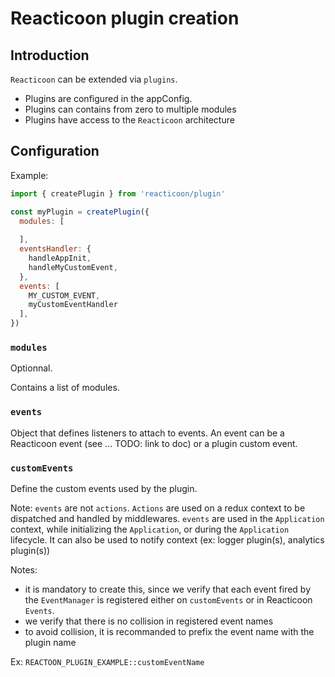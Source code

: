 # Reacticoon plugin creation

## Introduction

`Reacticoon` can be extended via `plugins`.

- Plugins are configured in the appConfig.
- Plugins can contains from zero to multiple modules
- Plugins have access to the `Reacticoon` architecture

## Configuration

Example:

```javascript
import { createPlugin } from 'reacticoon/plugin'

const myPlugin = createPlugin({
  modules: [
    
  ],
  eventsHandler: {
    handleAppInit,
    handleMyCustomEvent,
  },
  events: [
    MY_CUSTOM_EVENT,
    myCustomEventHandler
  ],
})
```

### `modules`

Optionnal.

Contains a list of modules.

### `events`

Object that defines listeners to attach to events.
An event can be a Reacticoon event (see ... TODO: link to doc) or a plugin custom event.

### `customEvents`

Define the custom events used by the plugin.

Note: `events` are not `actions`. `Actions` are used on a redux context to be dispatched and handled by middlewares.
`events` are used in the `Application` context, while initializing the `Application`, or during the `Application` lifecycle.
It can also be used to notify context (ex: logger plugin(s), analytics plugin(s))

Notes:

- it is mandatory to create this, since we verify that each event fired by the `EventManager` is registered either on `customEvents` or in Reacticoon `Events`.
- we verify that there is no collision in registered event names
- to avoid collision, it is recommanded to prefix the event name with the plugin name

Ex: `REACTOON_PLUGIN_EXAMPLE::customEventName`

